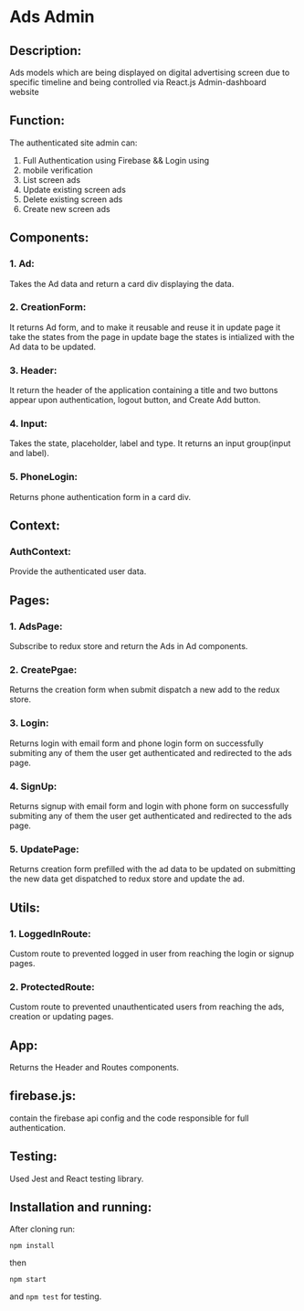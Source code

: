 # Ads Admin

## Description:

Ads models which are being displayed
on digital advertising screen due to specific timeline and being controlled via React.js Admin-dashboard website

## Function:

The authenticated site admin can:

1. Full Authentication using Firebase && Login using
2. mobile verification
3. List screen ads
4. Update existing screen ads
5. Delete existing screen ads
6. Create new screen ads

## Components:

### 1. Ad:

Takes the Ad data and return a card div displaying the data.

### 2. CreationForm:

It returns Ad form, and to make it reusable and reuse it in update page it take the states from the page in update bage the states is intialized with the Ad data to be updated.

### 3. Header:

It return the header of the application containing a title and two buttons appear upon authentication, logout button, and Create Add button.

### 4. Input:

Takes the state, placeholder, label and type. It returns an input group(input and label).

### 5. PhoneLogin:

Returns phone authentication form in a card div.

## Context:

### AuthContext:

Provide the authenticated user data.

## Pages:

### 1. AdsPage:

Subscribe to redux store and return the Ads in Ad components.

### 2. CreatePgae:

Returns the creation form when submit dispatch a new add to the redux store.

### 3. Login:

Returns login with email form and phone login form on successfully submiting any of them the user get authenticated and redirected to the ads page.

### 4. SignUp:

Returns signup with email form and login with phone form on successfully submiting any of them the user get authenticated and redirected to the ads page.

### 5. UpdatePage:

Returns creation form prefilled with the ad data to be updated on submitting the new data get dispatched to redux store and update the ad.

## Utils:

### 1. LoggedInRoute:

Custom route to prevented logged in user from reaching the login or signup pages.

### 2. ProtectedRoute:

Custom route to prevented unauthenticated users from reaching the ads, creation or updating pages.

## App:

Returns the Header and Routes components.

## firebase.js:

contain the firebase api config and the code responsible for full authentication.

## Testing:

Used Jest and React testing library.

## Installation and running:

After cloning run:

`npm install`

then

`npm start`

and `npm test` for testing.
